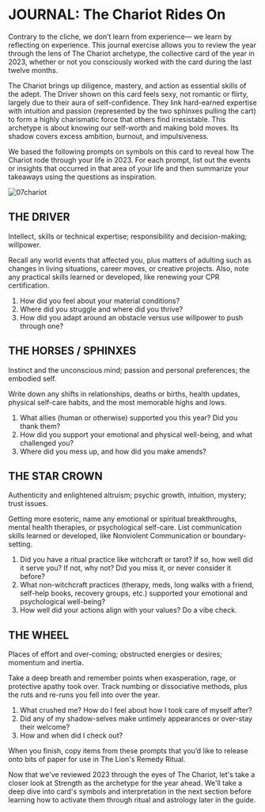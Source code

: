 # JOURNAL: The Chariot Rides On

Contrary to the cliche, we don’t learn from experience— we learn by reflecting on experience. This journal exercise allows you to review the year through the lens of The Chariot archetype, the collective card of the year in 2023, whether or not you consciously worked with the card during the last twelve months.

The Chariot brings up diligence, mastery, and action as essential skills of the adept. The Driver shown on this card feels sexy, not romantic or flirty, largely due to their aura of self-confidence. They link hard-earned expertise with intuition and passion (represented by the two sphinxes pulling the cart) to form a highly charismatic force that others find irresistable. This archetype is about knowing our self-worth and making bold moves. Its shadow covers excess ambition, burnout, and impulsiveness.

We based the following prompts on symbols on this card to reveal how The Chariot rode through your life in 2023. For each prompt, list out the events or insights that occurred in that area of your life and then summarize your takeaways using the questions as inspiration.

![07chariot](https://github.com/micaelaneus/strength-as-ccoty/assets/5696026/78db8324-9d16-4d63-9c2e-015100a391d8)

## THE DRIVER

Intellect, skills or technical expertise; responsibility and decision-making; willpower.

Recall any world events that affected you, plus matters of adulting such as changes in living situations, career moves, or creative projects. Also, note any practical skills learned or developed, like renewing your CPR certification.

1. How did you feel about your material conditions?
2. Where did you struggle and where did you thrive?
3. How did you adapt around an obstacle versus use willpower to push through one?

## THE HORSES / SPHINXES

Instinct and the unconscious mind; passion and personal preferences; the embodied self.

Write down any shifts in relationships, deaths or births, health updates, physical self-care habits, and the most memorable highs and lows.

1. What allies (human or otherwise) supported you this year? Did you thank them?
2. How did you support your emotional and physical well-being, and what challenged you?
3. Where did you mess up, and how did you make amends?

## THE STAR CROWN

Authenticity and enlightened altruism; psychic growth, intuition, mystery; trust issues.

Getting more esoteric, name any emotional or spiritual breakthroughs, mental health therapies, or psychological self-care. List communication skills learned or developed, like Nonviolent Communication or boundary-setting.

1. Did  you have a ritual practice like witchcraft or tarot? If so, how well did it serve you? If not, why not? Did you miss it, or never consider it before?
2. What non-witchcraft practices (therapy, meds, long walks with a friend, self-help books, recovery groups, etc.) supported your emotional and psychological well-being?
3. How well did your actions align with your values? Do a vibe check.

## THE WHEEL

Places of effort and over-coming; obstructed energies or desires; momentum and inertia.

Take a deep breath and remember points when exasperation, rage, or protective apathy took over. Track numbing or dissociative methods, plus the ruts and re-runs you fell into over the year.

1. What crushed me? How do I feel about how I took care of myself after?
2. Did any of my shadow-selves make untimely appearances or over-stay their welcome?
3. How and when did I check out?

When you finish, copy items from these prompts that you’d like to release onto bits of paper for use in The Lion's Remedy Ritual.

Now that we've reviewed 2023 through the eyes of The Chariot, let's take a closer look at Strength as the archetype for the year ahead. We'll take a deep dive into card's symbols and interpretation in the next section before learning how to activate them through ritual and astrology later in the guide.
